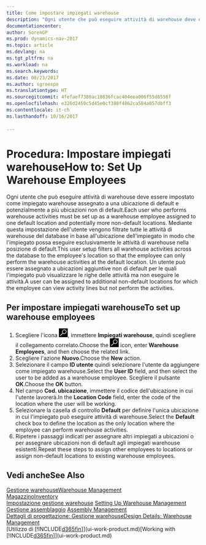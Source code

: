 ```yaml
---
title: Come impostare impiegati warehouse
description: "Ogni utente che può eseguire attività di warehouse deve essere impostato come impiegato warehouse assegnato a una ubicazione di default e potenzialmente a più ubicazioni non di default."
documentationcenter: 
author: SorenGP
ms.prod: dynamics-nav-2017
ms.topic: article
ms.devlang: na
ms.tgt_pltfrm: na
ms.workload: na
ms.search.keywords: 
ms.date: 08/23/2017
ms.author: sgroespe
ms.translationtype: HT
ms.sourcegitcommit: 4fefaef7380ac10836fcac404eea006f55d8556f
ms.openlocfilehash: e326d2450c5d45e0cf380f4862ca584a057dbff3
ms.contentlocale: it-ch
ms.lasthandoff: 10/16/2017

---
```

# <a name="how-to-set-up-warehouse-employees"></a><span data-ttu-id="dc9a1-103">Procedura: Impostare impiegati warehouse</span><span class="sxs-lookup"><span data-stu-id="dc9a1-103">How to: Set Up Warehouse Employees</span></span>
<span data-ttu-id="dc9a1-104">Ogni utente che può eseguire attività di warehouse deve essere impostato come impiegato warehouse assegnato a una ubicazione di default e potenzialmente a più ubicazioni non di default.</span><span class="sxs-lookup"><span data-stu-id="dc9a1-104">Each user who performs warehouse activities must be set up as a warehouse employee assigned to one default location and potentially more non-default locations.</span></span> <span data-ttu-id="dc9a1-105">Mediante questa impostazione dell'utente vengono filtrate tutte le attività di warehouse del database in base all'ubicazione dell'impiegato in modo che l'impiegato possa eseguire esclusivamente le attività di warehouse nella posizione di default.</span><span class="sxs-lookup"><span data-stu-id="dc9a1-105">This user setup filters all warehouse activities across the database to the employee's location so that the employee can only perform the warehouse activities at the default location.</span></span> <span data-ttu-id="dc9a1-106">Un utente può essere assegnato a ubicazioni aggiuntive non di default per le quali l'impiegato può visualizzare le righe delle attività ma non eseguire le attività.</span><span class="sxs-lookup"><span data-stu-id="dc9a1-106">A user can be assigned to additional non-default locations for which the employee can view activity lines but not perform the activities.</span></span>

## <a name="to-set-up-warehouse-employees"></a><span data-ttu-id="dc9a1-107">Per impostare impiegati warehouse</span><span class="sxs-lookup"><span data-stu-id="dc9a1-107">To set up warehouse employees</span></span>  
1.  <span data-ttu-id="dc9a1-108">Scegliere l'icona ![Cerca pagina o report](media/ui-search/search_small.png "Cerca pagina o report"), immettere **Impiegati warehouse**, quindi scegliere il collegamento correlato.</span><span class="sxs-lookup"><span data-stu-id="dc9a1-108">Choose the ![Search for Page or Report](media/ui-search/search_small.png "Search for Page or Report icon") icon, enter **Warehouse Employees**, and then choose the related link.</span></span>  
2. <span data-ttu-id="dc9a1-109">Scegliere l'azione **Nuovo**.</span><span class="sxs-lookup"><span data-stu-id="dc9a1-109">Choose the **New** action.</span></span>  
3. <span data-ttu-id="dc9a1-110">Selezionare il campo **ID utente** quindi selezionare l'utente da aggiungere come impiegato warehouse.</span><span class="sxs-lookup"><span data-stu-id="dc9a1-110">Select the **User ID** field, and then select the user to be added as a warehouse employee.</span></span> <span data-ttu-id="dc9a1-111">Scegliere il pulsante **OK**.</span><span class="sxs-lookup"><span data-stu-id="dc9a1-111">Choose the **OK** button.</span></span>  
6.  <span data-ttu-id="dc9a1-112">Nel campo **Cod. ubicazione**, immettere il codice dell'ubicazione in cui l'utente lavorerà.</span><span class="sxs-lookup"><span data-stu-id="dc9a1-112">In the **Location Code** field, enter the code of the location where the user will be working.</span></span>  
7.  <span data-ttu-id="dc9a1-113">Selezionare la casella di controllo **Default** per definire l'unica ubicazione in cui l'impiegato può eseguire attività di warehouse.</span><span class="sxs-lookup"><span data-stu-id="dc9a1-113">Select the **Default** check box to define the location as the only location where the employee can perform warehouse activities.</span></span>  
8.  <span data-ttu-id="dc9a1-114">Ripetere i passaggi indicati per assegnare altri impiegati a ubicazioni o per assegnare ubicazioni non di default agli impiegati warehouse esistenti.</span><span class="sxs-lookup"><span data-stu-id="dc9a1-114">Repeat these steps to assign other employees to locations or assign non-default locations to existing warehouse employees.</span></span>  

## <a name="see-also"></a><span data-ttu-id="dc9a1-115">Vedi anche</span><span class="sxs-lookup"><span data-stu-id="dc9a1-115">See Also</span></span>  
[<span data-ttu-id="dc9a1-116">Gestione warehouse</span><span class="sxs-lookup"><span data-stu-id="dc9a1-116">Warehouse Management</span></span>](warehouse-manage-warehouse.md)  
[<span data-ttu-id="dc9a1-117">Magazzino</span><span class="sxs-lookup"><span data-stu-id="dc9a1-117">Inventory</span></span>](inventory-manage-inventory.md)  
<span data-ttu-id="dc9a1-118">[Impostazione gestione warehouse](warehouse-setup-warehouse.md)   </span><span class="sxs-lookup"><span data-stu-id="dc9a1-118">[Setting Up Warehouse Management](warehouse-setup-warehouse.md)   </span></span>  
<span data-ttu-id="dc9a1-119">[Gestione assemblaggio](assembly-assemble-items.md)  </span><span class="sxs-lookup"><span data-stu-id="dc9a1-119">[Assembly Management](assembly-assemble-items.md)  </span></span>  
[<span data-ttu-id="dc9a1-120">Dettagli di progettazione: Gestione warehouse</span><span class="sxs-lookup"><span data-stu-id="dc9a1-120">Design Details: Warehouse Management</span></span>](design-details-warehouse-management.md)  
<span data-ttu-id="dc9a1-121">[Utilizzo di [!INCLUDE[d365fin](includes/d365fin_md.md)]](ui-work-product.md)</span><span class="sxs-lookup"><span data-stu-id="dc9a1-121">[Working with [!INCLUDE[d365fin](includes/d365fin_md.md)]](ui-work-product.md)</span></span>  

